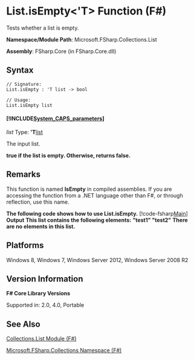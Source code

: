 # List.isEmpty<'T> Function (F#)

Tests whether a list is empty.

**Namespace/Module Path**: Microsoft.FSharp.Collections.List

**Assembly**: FSharp.Core (in FSharp.Core.dll)


## Syntax

```
// Signature:
List.isEmpty : 'T list -> bool

// Usage:
List.isEmpty list
```

#### [!INCLUDE[System_CAPS_parameters](//System/Token/System_CAPS_parameters_md.md)]
*list*
Type: **'T**[list](http://msdn.microsoft.com/en-us/library/c627b668-477b-4409-91ed-06d7f1b3e4a7)


The input list.



**true if the list is empty. Otherwise, returns false.**
## Remarks
This function is named **IsEmpty** in compiled assemblies. If you are accessing the function from a .NET language other than F#, or through reflection, use this name.

**The following code shows how to use List.isEmpty.**
[!code-fsharp[Main](snippets/fslists/snippet47.fs)]
**Output**
**This list contains the following elements:**
**"test1" "test2"**
**There are no elements in this list.**
## Platforms
Windows 8, Windows 7, Windows Server 2012, Windows Server 2008 R2


## Version Information
**F# Core Library Versions**

Supported in: 2.0, 4.0, Portable




## See Also
[Collections.List Module &#40;F&#35;&#41;](Collections.List+Module+%28FSharp%29.md)

[Microsoft.FSharp.Collections Namespace &#40;F&#35;&#41;](Microsoft.FSharp.Collections+Namespace+%28FSharp%29.md)


